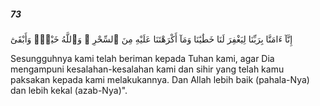 ##### 73

<span class="ayah">إِنَّآ ءَامَنَّا بِرَبِّنَا لِيَغْفِرَ لَنَا خَطَٰيَٰنَا وَمَآ أَكْرَهْتَنَا عَلَيْهِ مِنَ ٱلسِّحْرِ ۗ وَٱللَّهُ خَيْرٌۭ وَأَبْقَىٰٓ</span>

<span class="ayah_translation">Sesungguhnya kami telah beriman kepada Tuhan kami, agar Dia mengampuni kesalahan-kesalahan kami dan sihir yang telah kamu paksakan kepada kami melakukannya. Dan Allah lebih baik (pahala-Nya) dan lebih kekal (azab-Nya)".</span>
